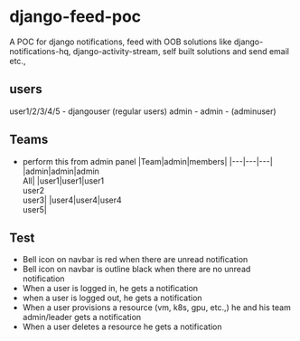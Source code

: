 # django-feed-poc
A POC for django notifications, feed with OOB solutions like django-notifications-hq, django-activity-stream, self built solutions and send email etc.,

## users
user1/2/3/4/5 - djangouser (regular users)
admin - admin - (adminuser)
## Teams
- perform this from admin panel
|Team|admin|members|
|---|---|---|
|admin|admin|admin <br> All|
|user1|user1|user1 <br> user2 <br> user3|
|user4|user4|user4 <br> user5|

## Test
- Bell icon on navbar is red when there are unread notification
- Bell icon on navbar is outline black when there are no unread notification
- When a user is logged in, he gets a notification
- when a user is logged out, he gets a notification
- When a user provisions a resource (vm, k8s, gpu, etc.,) he and his team admin/leader gets a notification
- When a user deletes a resource he gets a notification

